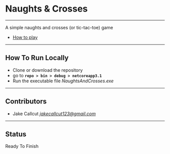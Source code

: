# Naughts & Crosses
****
A simple naughts and crosses (or tic-tac-toe) game
- <a href = "https://en.wikipedia.org/wiki/Tic-tac-toe#Gameplay"> How to play</a>
****
## How To Run Locally
- Clone or download the repository
- go to **`repo > bin > debug > netcoreapp3.1`**
- Run the executable file _NaughtsAndCrosses.exe_ 

****
## Contributors
- Jake Callcut <a href = "mailto:jakecallcut123@gmail.com">
_jakecallcut123@gmail.com_</a>

****
## Status
Ready To Finish